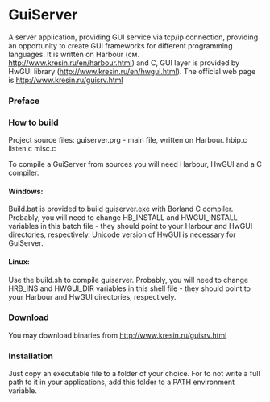 # GuiServer
A server application, providing GUI service via tcp/ip connection, providing an opportunity to create GUI frameworks for different programming languages.
It is written on Harbour (см. http://www.kresin.ru/en/harbour.html) and C, GUI layer is provided by HwGUI library (http://www.kresin.ru/en/hwgui.html).
The official web page is http://www.kresin.ru/guisrv.html

### Preface

### How to build
   Project source files:
      guiserver.prg    - main file, written on Harbour.
      hbip.c
      listen.c
      misc.c

   To compile a GuiServer from sources you will need Harbour, HwGUI and a C compiler.

#### Windows:
Build.bat is provided to build guiserver.exe with Borland C compiler.
Probably, you will need to change HB_INSTALL and HWGUI_INSTALL variables in this batch file - they should point to your Harbour and HwGUI directories, respectively.
Unicode version of HwGUI is necessary for GuiServer.

#### Linux:
Use the build.sh to compile guiserver.
Probably, you will need to change HRB_INS and HWGUI_DIR variables in this shell file - they should point to your Harbour and HwGUI directories, respectively.

### Download
   You may download binaries from http://www.kresin.ru/guisrv.html

### Installation
   Just copy an executable file to a folder of your choice. For to not write a full path to it in your applications, add this folder to a PATH environment variable.

